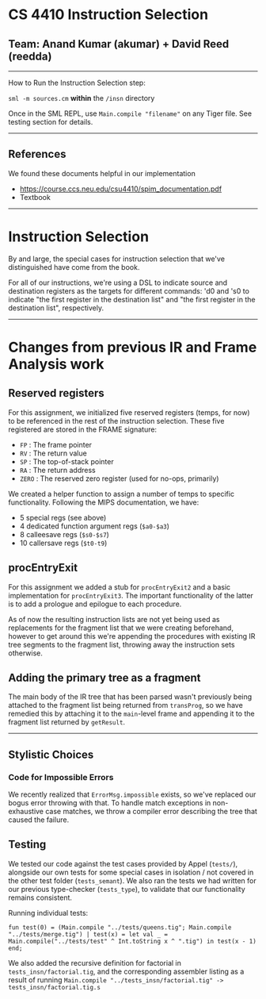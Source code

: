 # CS 4410 Instruction Selection
## Team: Anand Kumar (akumar) + David Reed (reedda)

---
How to Run the Instruction Selection step:

`sml -m sources.cm` **within** the `/insn` directory

Once in the SML REPL, use `Main.compile "filename"` on any Tiger file. See testing section for details.

---

## References

We found these documents helpful in our implementation
* https://course.ccs.neu.edu/csu4410/spim_documentation.pdf
* Textbook

---

# Instruction Selection

By and large, the special cases for instruction selection that we've distinguished
have come from the book.

For all of our instructions, we're using a DSL to indicate source and destination
registers as the targets for different commands: 'd0 and 's0 to indicate "the
first register in the destination list" and "the first register in the destination
list", respectively.

---

# Changes from previous IR and Frame Analysis work

## Reserved registers

For this assignment, we initialized five reserved registers (temps, for now)
to be referenced in the rest of the instruction selection. These five registered
are stored in the FRAME signature:

  - `FP` : The frame pointer
  - `RV` : The return value
  - `SP` : The top-of-stack pointer
  - `RA` : The return address
  - `ZERO` : The reserved zero register (used for no-ops, primarily)

We created a helper function to assign a number of temps to specific functionality. Following the MIPS documentation, we have:

  - 5 special regs (see above)
  - 4 dedicated function argument regs (`$a0-$a3`)
  - 8 calleesave regs (`$s0-$s7`)
  - 10 callersave regs (`$t0-t9`)

## procEntryExit

For this assignment we added a stub for `procEntryExit2` and a basic implementation
for `procEntryExit3`. The important functionality of the latter is to add a prologue
and epilogue to each procedure.

As of now the resulting instruction lists are not yet being used as replacements
for the fragment list that we were creating beforehand, however to get around
this we're appending the procedures with existing IR tree segments to the fragment
list, throwing away the instruction sets otherwise.

## Adding the primary tree as a fragment

The main body of the IR tree that has been parsed wasn't previously being
attached to the fragment list being returned from `transProg`, so we have
remedied this by attaching it to the `main`-level frame and appending it to
the fragment list returned by `getResult`.

---

## Stylistic Choices

### Code for Impossible Errors

We recently realized that `ErrorMsg.impossible` exists, so we've replaced our bogus error
throwing with that. To handle match exceptions in non-exhaustive case matches, we throw a compiler error describing the tree that caused the failure.

## Testing

We tested our code against the test cases provided by Appel (`tests/`), alongside
our own tests for some special cases in isolation / not covered in the other test
folder (`tests_semant`).  We also ran the tests we had written for our previous
type-checker (`tests_type`), to validate that our functionality remains consistent.

Running individual tests:

```
fun test(0) = (Main.compile "../tests/queens.tig"; Main.compile "../tests/merge.tig") | test(x) = let val _ = Main.compile("../tests/test" ^ Int.toString x ^ ".tig") in test(x - 1) end;
```

We also added the recursive definition for factorial in `tests_insn/factorial.tig`, and the corresponding assembler listing as a result of running `Main.compile "../tests_insn/factorial.tig" -> tests_insn/factorial.tig.s`
